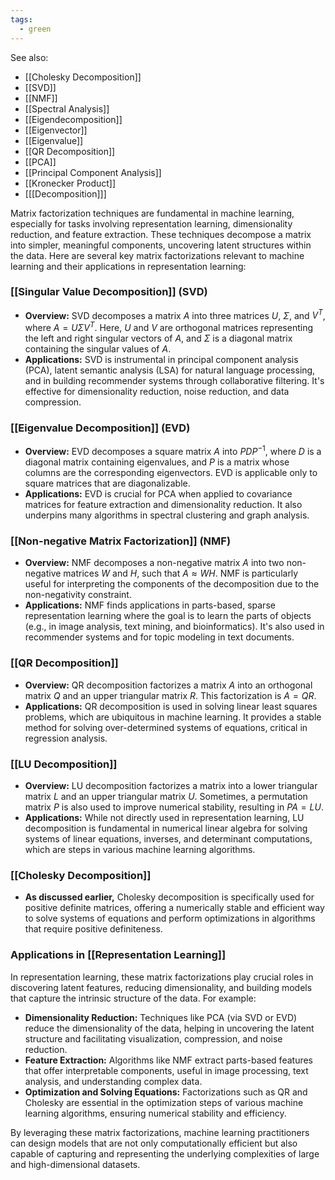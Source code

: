 ```yaml
---
tags:
  - green
---
```


See also:
- [[Cholesky Decomposition]]
- [[SVD]]
- [[NMF]]
- [[Spectral Analysis]]
- [[Eigendecomposition]]
- [[Eigenvector]]
- [[Eigenvalue]]
- [[QR Decomposition]]
- [[PCA]]
- [[Principal Component Analysis]]
- [[Kronecker Product]]
- [[[Decomposition]]]

Matrix factorization techniques are fundamental in machine learning, especially for tasks involving representation learning, dimensionality reduction, and feature extraction. These techniques decompose a matrix into simpler, meaningful components, uncovering latent structures within the data. Here are several key matrix factorizations relevant to machine learning and their applications in representation learning:

### [[Singular Value Decomposition]] (SVD)

- **Overview:** SVD decomposes a matrix $A$ into three matrices $U$, $\Sigma$, and $V^T$, where $A = U\Sigma V^T$. Here, $U$ and $V$ are orthogonal matrices representing the left and right singular vectors of $A$, and $\Sigma$ is a diagonal matrix containing the singular values of $A$.
- **Applications:** SVD is instrumental in principal component analysis (PCA), latent semantic analysis (LSA) for natural language processing, and in building recommender systems through collaborative filtering. It's effective for dimensionality reduction, noise reduction, and data compression.

### [[Eigenvalue Decomposition]] (EVD)

- **Overview:** EVD decomposes a square matrix $A$ into $PDP^{-1}$, where $D$ is a diagonal matrix containing eigenvalues, and $P$ is a matrix whose columns are the corresponding eigenvectors. EVD is applicable only to square matrices that are diagonalizable.
- **Applications:** EVD is crucial for PCA when applied to covariance matrices for feature extraction and dimensionality reduction. It also underpins many algorithms in spectral clustering and graph analysis.

### [[Non-negative Matrix Factorization]] (NMF)

- **Overview:** NMF decomposes a non-negative matrix $A$ into two non-negative matrices $W$ and $H$, such that $A \approx WH$. NMF is particularly useful for interpreting the components of the decomposition due to the non-negativity constraint.
- **Applications:** NMF finds applications in parts-based, sparse representation learning where the goal is to learn the parts of objects (e.g., in image analysis, text mining, and bioinformatics). It's also used in recommender systems and for topic modeling in text documents.

### [[QR Decomposition]]

- **Overview:** QR decomposition factorizes a matrix $A$ into an orthogonal matrix $Q$ and an upper triangular matrix $R$. This factorization is $A = QR$.
- **Applications:** QR decomposition is used in solving linear least squares problems, which are ubiquitous in machine learning. It provides a stable method for solving over-determined systems of equations, critical in regression analysis.

### [[LU Decomposition]]

- **Overview:** LU decomposition factorizes a matrix into a lower triangular matrix $L$ and an upper triangular matrix $U$. Sometimes, a permutation matrix $P$ is also used to improve numerical stability, resulting in $PA = LU$.
- **Applications:** While not directly used in representation learning, LU decomposition is fundamental in numerical linear algebra for solving systems of linear equations, inverses, and determinant computations, which are steps in various machine learning algorithms.

### [[Cholesky Decomposition]]

- **As discussed earlier,** Cholesky decomposition is specifically used for positive definite matrices, offering a numerically stable and efficient way to solve systems of equations and perform optimizations in algorithms that require positive definiteness.

### Applications in [[Representation Learning]]

In representation learning, these matrix factorizations play crucial roles in discovering latent features, reducing dimensionality, and building models that capture the intrinsic structure of the data. For example:

- **Dimensionality Reduction:** Techniques like PCA (via SVD or EVD) reduce the dimensionality of the data, helping in uncovering the latent structure and facilitating visualization, compression, and noise reduction.
- **Feature Extraction:** Algorithms like NMF extract parts-based features that offer interpretable components, useful in image processing, text analysis, and understanding complex data.
- **Optimization and Solving Equations:** Factorizations such as QR and Cholesky are essential in the optimization steps of various machine learning algorithms, ensuring numerical stability and efficiency.

By leveraging these matrix factorizations, machine learning practitioners can design models that are not only computationally efficient but also capable of capturing and representing the underlying complexities of large and high-dimensional datasets.
